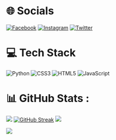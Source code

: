 # 🌐 Socials 
[![Facebook](https://img.shields.io/badge/Facebook-%231877F2.svg?logo=Facebook&logoColor=white)](https://www.facebook.com/profile.php?id=100082676565939) 
[![Instagram](https://img.shields.io/badge/Instagram-%231DA1F2.svg?logo=instagram&logoColor=Purple)](https://instagram.com/zeuun.official?igshid=YmMyMTA2M2Y=)
[![Twitter](https://img.shields.io/badge/Twitter-%231DA1F2.svg?logo=Twitter&logoColor=white)](https://twitter.com/Zeuun99)

# 💻 Tech Stack 
![Python](https://img.shields.io/badge/python-3670A0?style=flat&logo=python&logoColor=ffdd54) 
![CSS3](https://img.shields.io/badge/css3-%231572B6.svg?style=flat&logo=css3&logoColor=white) 
![HTML5](https://img.shields.io/badge/html5-%23E34F26.svg?style=flat&logo=html5&logoColor=white) 
![JavaScript](https://img.shields.io/badge/javascript-%23323330.svg?style=flat&logo=javascript&logoColor=%23F7DF1E) 

# 📊 GitHub Stats :
![](https://github-readme-stats.vercel.app/api?username=Zeuun&theme=chartreuse-dark&show_icons=true&hide_border=true)
[![GitHub Streak](https://github-readme-streak-stats.herokuapp.com?user=Zeuun&theme=github-green-purple&hide_border=false&date_format=j%20M%5B%20Y%5D&locale=id)](https://git.io/streak-stats)
![](https://github-readme-stats.vercel.app/api?username=Zeuun&theme=chartreuse-dark&show_icons=true&hide_border=true)


[![](https://visitcount.itsvg.in/api?id=Zeuun&icon=8&color=1)](https://visitcount.itsvg.in) 
